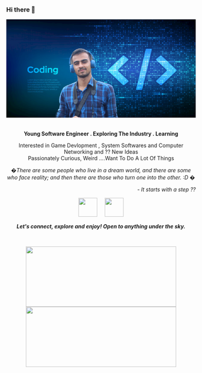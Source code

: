 ### Hi there 👋

<!--
**sakamotojin/sakamotojin** is a ✨ _special_ ✨ repository because its `README.md` (this file) appears on your GitHub profile.

Here are some ideas to get you started:

- 🔭 I’m currently working on ...
- 🌱 I’m currently learning ...
- 👯 I’m looking to collaborate on ...
- 🤔 I’m looking for help with ...
- 💬 Ask me about ...
- 📫 How to reach me: ...
- 😄 Pronouns: ...
- ⚡ Fun fact: ...
-->

<img src="https://github.com/sakamotojin/sakamotojin/blob/main/Assests/final.png">

<p align = "center"><b>
<br> Young Software Engineer . Exploring The Industry . Learning </b>
</p>
<p align = "center">
Interested in Game Devlopment , System Softwares and Computer Networking and  ?? New Ideas
<br>
 Passionately Curious, Weird ....Want To Do A Lot Of Things 
</p>
<p align = "center">
<I>�There are some people who live in a dream world, and there are some who face reality; and then there are those who turn one into the other. :D � </I> 
  <p align = "right"><I> - It starts with a step ?? </I><p>
</p>

<p align="center">
<a href="https://github.com/sakamotojin">
	<img src="https://image.flaticon.com/icons/png/512/25/25231.png" width="50" height="50"></a>
&nbsp;&nbsp;&nbsp;
<a href="https://www.linkedin.com/in/sumit-joshi-0919b7139/">
	<img src="https://upload.wikimedia.org/wikipedia/commons/thumb/e/e9/Linkedin_icon.svg/768px-Linkedin_icon.svg.png" width="50" height="50"></a>

</p>

<p align = "center">
  <I><B>Let's connect, explore and enjoy! Open to anything under the sky.</B></I>
</p>

<br>

<p align = "center">
<img align="center" height="160" width="400" src="https://github-readme-stats.vercel.app/api?username=sakamotojin&theme=nightowl&show_icons=true" />
<img align="center" height="160" width="400" src="https://github-readme-stats.vercel.app/api/top-langs/?username=sakamotojin&layout=compact" />
</p>

